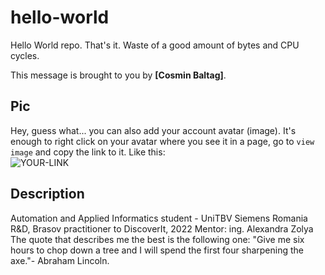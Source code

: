 # hello-world

Hello World repo. That's it. Waste of a good amount of bytes and CPU cycles.

This message is brought to you by **[Cosmin Baltag]**.

## Pic

Hey, guess what... you can also add your account avatar (image). It's enough to right click on your avatar where you see it in a page, go to `view image` and copy the link to it.
Like this:  
![YOUR-LINK](https://avatars.githubusercontent.com/u/74594620?s=400&u=ebff08fd934b7e28c2eba7b3e74f588b00230f60&v=4)

## Description

Automation and Applied Informatics student - UniTBV
Siemens Romania R&D, Brasov practitioner to DiscoverIt, 2022
Mentor: ing. Alexandra Zolya
The quote that describes me the best is the following one:
"Give me six hours to chop down a tree and I will spend the first four sharpening the axe."- Abraham Lincoln.
